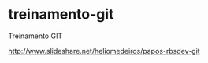 treinamento-git
===============

Treinamento GIT


http://www.slideshare.net/heliomedeiros/papos-rbsdev-git

